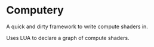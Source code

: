 # Computery

A quick and dirty framework to write compute shaders in.

Uses LUA to declare a graph of compute shaders.

